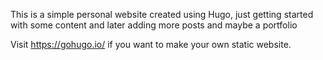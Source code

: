 This is a simple personal website created using Hugo, just getting started with some content and later adding more posts and maybe a portfolio


Visit https://gohugo.io/ if you want to make your own static website.
